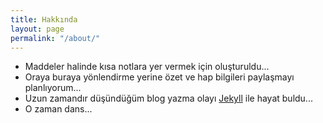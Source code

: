 ```yaml
---
title: Hakkında
layout: page
permalink: "/about/"
---
```


- Maddeler halinde kısa notlara yer vermek için oluşturuldu...
- Oraya buraya yönlendirme yerine özet ve hap bilgileri paylaşmayı planlıyorum...
- Uzun zamandır düşündüğüm blog yazma olayı [Jekyll](https://jekyllrb.com/) ile hayat buldu...
- O zaman dans...